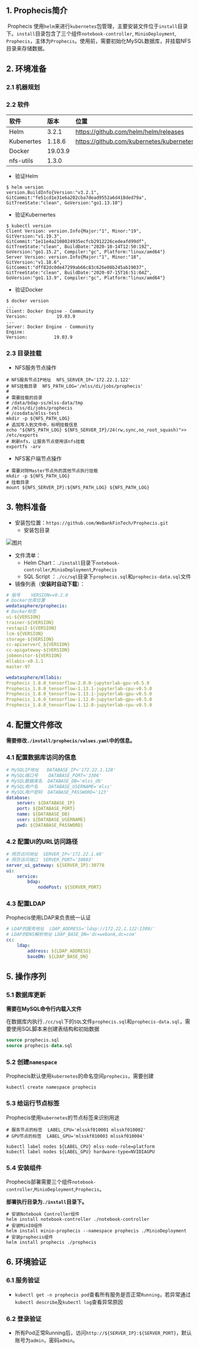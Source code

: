 ## 1. Prophecis简介

​	Prophecis 使用`helm`来进行`kubernetes`包管理，主要安装文件位于`install`目录下。`install`目录包含了三个组件`notebook-controller`, `MinioDeployment`, `Prophecis`，主体为`Prophecis`。使用前，需要初始化MySQL数据库，并挂载NFS目录来存储数据。


## 2. 环境准备

### 2.1 机器规划

### 2.2 软件

|**软件**|**版本**|**位置**|
|:----|:-----|:-----|
|Helm|3.2.1|https://github.com/helm/helm/releases|
|Kubenertes|1.18.6|https://github.com/kubernetes/kubernetes|
|Docker|19.03.9||
|nfs-utils|1.3.0|    |

* 验证Helm
```shell
$ helm version
version.BuildInfo{Version:"v3.2.1", GitCommit:"fe51cd1e31e6a202cba7dead9552a6d418ded79a", GitTreeState:"clean", GoVersion:"go1.13.10"}
```
* 验证Kubernertes
```shell
$ kubectl version
Client Version: version.Info{Major:"1", Minor:"19", GitVersion:"v1.19.3", GitCommit:"1e11e4a2108024935ecfcb2912226cedeafd99df", GitTreeState:"clean", BuildDate:"2020-10-14T12:50:19Z", GoVersion:"go1.15.2", Compiler:"gc", Platform:"linux/amd64"}
Server Version: version.Info{Major:"1", Minor:"18", GitVersion:"v1.18.6", GitCommit:"dff82dc0de47299ab66c83c626e08b245ab19037", GitTreeState:"clean", BuildDate:"2020-07-15T16:51:04Z", GoVersion:"go1.13.9", Compiler:"gc", Platform:"linux/amd64"}
```
* 验证Docker
```shell
$ docker version
...
Client: Docker Engine - Community
Version:           19.03.9
...
Server: Docker Engine - Community
Engine:
Version:          19.03.9
```
### 2.3 目录挂载

* NFS服务节点操作
```shell
# NFS服务节点IP地址  NFS_SERVER_IP='172.22.1.122'
# NFS挂载目录  NFS_PATH_LOG='/mlss/di/jobs/prophecis'
#
# 需要挂载的目录
# /data/bdap-ss/mlss-data/tmp
# /mlss/di/jobs/prophecis
# /cosdata/mlss-test
mkdir -p ${NFS_PATH_LOG}
# 追加写入到文件中，标明挂载信息
echo "${NFS_PATH_LOG} ${NFS_SERVER_IP}/24(rw,sync,no_root_squash)">> /etc/exports
# 刷新nfs，让服务节点使用该nfs挂载
exportfs -arv
```
* NFS客户端节点操作
```shell
# 需要对除Master节点外的其他节点执行挂载
mkdir -p ${NFS_PATH_LOG}
# 挂载目录
mount ${NFS_SERVER_IP}:${NFS_PATH_LOG} ${NFS_PATH_LOG}
```
## 3. 物料准备

* 安装包位置：`https://github.com/WeBankFinTech/Prophecis.git`
    * 安装包目录

![图片](../image/deploy/deploy_dir_1.png)

* 文件清单：
    * Helm Chart：`./install`目录下`notebook-controller`,`MinioDeployment`,`Prophecis`
    * SQL Script ：`./cc/sql`目录下`prophecis.sql`和`prophecis-data.sql`文件
* 镜像列表（**安装时自动下载**）：
```yaml
# 版号	VERSION=v0.2.0
# Docker仓库位置
wedatasphere/prophecis:
# Docker标签
ui-${VERSION}
trainer-${VERSION}
restapiI-${VERSION}
lcm-${VERSION}
storage-${VERSION}
cc-apiserverC_${VERSION}
cc-apigateway-${VERSION}
jobmonitor-${VERSION}
mllabis-v0.1.1
master-97

wedatasphere/mllabis:
Prophecis_1.8.0_tensorflow-2.0.0-jupyterlab-gpu-v0.5.0
Prophecis_1.8.0_tensorflow-1.13.1-jupyterlab-cpu-v0.5.0
Prophecis_1.8.0_tensorflow-1.13.1-jupyterlab-gpu-v0.5.0
Prophecis_1.8.0_tensorflow-1.12.0-jupyterlab-gpu-v0.5.0
Prophecis_1.8.0_tensorflow-1.12.0-jupyterlab-cpu-v0.5.0
```
## 4. 配置文件修改

**需要修改`./install/prophecis/values.yaml`中的信息。**

### 4.1 配置数据库访问的信息

```yaml
# MySQLIP地址   DATABASE_IP='172.22.1.128'
# MySQL端口号    DATABASE_PORT='3306'
# MySQL数据库名  DATABASE_DB='mlss_db'
# MySQL用户名    DATABASE_USERNAME='mlss'
# MySQL用户密码  DATABASE_PASSWORD='123'
database:
    server: ${DATABASE_IP}
    port: ${DATABASE_PORT}
    name: ${DATABASE_DB}
    user: ${DATABASE_USERNAME}
    pwd: ${DATABASE_PASSWORD}
```
### 4.2 配置UI的URL访问路径

```yaml
# 网页访问地址  SERVER_IP='172.22.1.68'
# 网页访问端口  SERVER_PORT='30803'
server_ui_gateway: ${SERVER_IP}:30778
ui:
    service:
        bdap:
            nodePost: ${SERVER_PORT}
```
### 4.3 配置LDAP

Prophecis使用LDAP来负责统一认证

```yaml
# LDAP的服务地址  LDAP_ADDRESS='ldap://172.22.1.122:1389/' 
# LDAP的DNS解析地址 LDAP_BASE_DN='dc=webank,dc=com'
cc:
    ldap:
        address: ${LDAP_ADDRESS}
        baseDN: ${LDAP_BASE_DN}
```
## 5. 操作序列

### 5.1 数据库更新

**需要在MySQL命令行内载入文件**

在数据库内执行`./cc/sql`下的`SQL`文件`prophecis.sql`和`prophecis-data.sql`，需要使用SQL脚本来创建表结构和初始数据

```sql
source prophecis.sql
source prophecis-data.sql
```
### 5.2 创建`namespace`

Prophecis默认使用`kubernetes`的命名空间`prophecis`，需要创建

```shell
kubectl create namespace prophecis
```
### 5.3 给运行节点标签

Prophecis使用`kubernetes`的节点标签来识别用途

```shell
# 服务节点的标签  LABEL_CPU='mlsskf010001 mlsskf010002'
# GPU节点的标签  LABEL_GPU='mlsskf010003 mlsskf010004'

kubectl label nodes ${LABEL_CPU} mlss-node-role=platform
kubectl label nodes ${LABEL_GPU} hardware-type=NVIDIAGPU
```
### 5.4 安装组件

Prophecis部署需要三个组件`notebook-controller`,`MinioDeployment`,`Prophecis`。

**部署执行目录为`./install`目录下。**

```shell
# 安装Notebook Controller组件
helm install notebook-controller ./notebook-controller
# 安装MinIO组件
helm install minio-prophecis --namespace prophecis ./MinioDeployment
# 安装prophecis组件
helm install prophecis ./prophecis
```

## 6. 环境验证

### 6.1 服务验证

* `kubectl get -n prophecis pod`查看所有服务是否正常`Running`，若异常通过`kubectl describe`及`kubectl log`查看异常原因
### 6.2 登录验证

* 所有Pod正常Running后，访问`http://${SERVER_IP}:${SERVER_PORT}`，默认账号为`admin`，密码`admin`。

